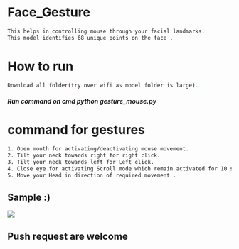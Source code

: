 # Face_Gesture
      
```bash    
This helps in controlling mouse through your facial landmarks. 
This model identifies 68 unique points on the face .       
```         
# How to run     
```bash        
Download all folder(try over wifi as model folder is large).
``` 
##### Run command on cmd  python gesture_mouse.py  
   
   
# command for gestures
```bash
1. Open mouth for activating/deactivating mouse movement.
2. Tilt your neck towards right for right click.
3. Tilt your neck towards left for Left click.
4. Close eye for activating Scroll mode which remain activated for 10 seconds.
5. Move your Head in direction of required movement .
```

## Sample :)
<img src="Sample/example.gif">   

## Push request are welcome 
       
  

